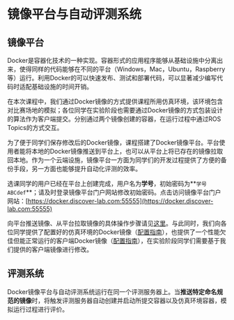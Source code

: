 # 镜像平台与自动评测系统

## 镜像平台

Docker是容器化技术的一种实现。容器形式的应用程序能够从基础设施中分离出来，使得同样的代码能够在不同的平台（Windows，Mac，Ubuntu，Raspberry等）运行。利用Docker的可以快速发布、测试和部署代码，可以显著减少编写代码时适配基础设施的时间开销。

在本次课程中，我们通过Docker镜像的方式提供课程所用仿真环境，该环境包含对比赛场地的模拟；各位同学在实验阶段也需要通过Docker镜像的方式包装设计的算法作为客户端提交。分别通过两个镜像创建的容器，在运行过程中通过ROS Topics的方式交互。

为了便于同学们保存修改后的Docker镜像，课程搭建了Docker镜像平台。平台使用者能将本地的Docker镜像推送到平台上，也可以从平台上将已存在的镜像拉取回本地。作为一个云端设施，镜像平台一方面为同学们的开发过程提供了方便的备份手段，另一方面也能够提升自动化评测的效率。

选课同学的用户已经在平台上创建完成，用户名为**学号**，初始密码为**`学号ABCdef`**；请及时登录镜像平台门户网站修改初始密码。点击访问镜像平台门户网站：[https://docker.discover-lab.com:55555](https://docker.discover-lab.com:55555)

向平台推送镜像、从平台拉取镜像的具体操作步骤请见[这里](SUBMIT-DOCKER.md)。与此同时，我们向各位同学提供了配置好的仿真环境的Docker镜像（[配置指南](HOW-TO-SIM.md)），也提供了一个性能欠佳但能正常运行的客户端Docker镜像（[配置指南](HOW-TO-EP.md)），在实验阶段同学们需要基于我们提供的客户端镜像进行修改。

## 评测系统

Docker镜像平台与自动评测系统运行在同一个评测服务器上。当**推送特定命名规范的镜像**时，将触发评测服务器自动创建并启动所提交容器以及仿真环境容器，模拟运行过程进行评价。

